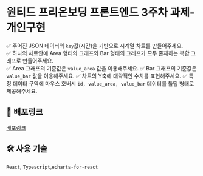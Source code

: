 # 원티드 프리온보딩 프론트엔드 3주차 과제- 개인구현

 ✅ 주어진 JSON 데이터의 `key`값(시간)을 기반으로 시계열 차트를 만들어주세요. </br>
 ✅ 하나의 차트안에 Area 형태의 그래프와 Bar 형태의 그래프가 모두 존재하는 복합 그래프로 만들어주세요.</br>
 ✅ Area 그래프의 기준값은 `value_area` 값을 이용해주세요.
 ✅ Bar 그래프의 기준값은 `value_bar` 값을 이용해주세요.
 ✅ 차트의 Y축에 대략적인 수치를 표현해주세요.
 ✅ 특정 데이터 구역에 마우스 호버시 `id, value_area, value_bar` 데이터를 툴팁 형태로 제공해주세요.
 
 
## 🔗 배포링크
<a href="https://pre-onboarding-9th-3-hm-oode.vercel.app/">배포링크</a>


## 🛠️ 사용 기술 
`React`, `Typescript`,`echarts-for-react`
